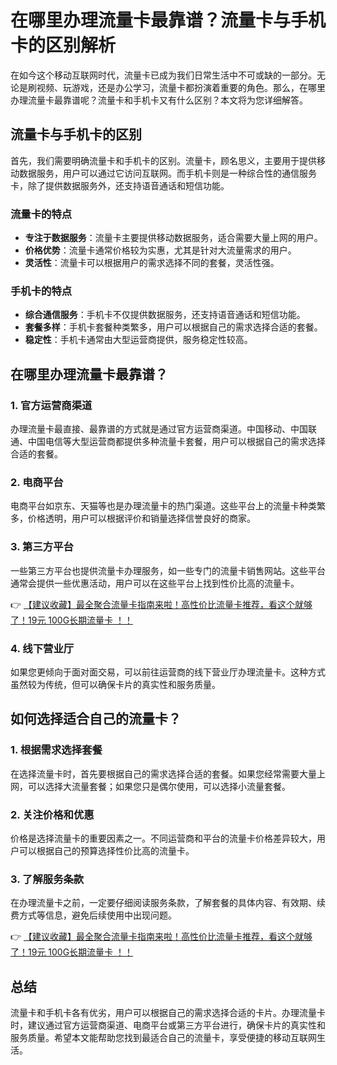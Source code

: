 # 在哪里办理流量卡最靠谱？流量卡与手机卡的区别解析

在如今这个移动互联网时代，流量卡已成为我们日常生活中不可或缺的一部分。无论是刷视频、玩游戏，还是办公学习，流量卡都扮演着重要的角色。那么，在哪里办理流量卡最靠谱呢？流量卡和手机卡又有什么区别？本文将为您详细解答。

## 流量卡与手机卡的区别

首先，我们需要明确流量卡和手机卡的区别。流量卡，顾名思义，主要用于提供移动数据服务，用户可以通过它访问互联网。而手机卡则是一种综合性的通信服务卡，除了提供数据服务外，还支持语音通话和短信功能。

### 流量卡的特点
- **专注于数据服务**：流量卡主要提供移动数据服务，适合需要大量上网的用户。
- **价格优势**：流量卡通常价格较为实惠，尤其是针对大流量需求的用户。
- **灵活性**：流量卡可以根据用户的需求选择不同的套餐，灵活性强。

### 手机卡的特点
- **综合通信服务**：手机卡不仅提供数据服务，还支持语音通话和短信功能。
- **套餐多样**：手机卡套餐种类繁多，用户可以根据自己的需求选择合适的套餐。
- **稳定性**：手机卡通常由大型运营商提供，服务稳定性较高。

## 在哪里办理流量卡最靠谱？

### 1. 官方运营商渠道
办理流量卡最直接、最靠谱的方式就是通过官方运营商渠道。中国移动、中国联通、中国电信等大型运营商都提供多种流量卡套餐，用户可以根据自己的需求选择合适的套餐。

### 2. 电商平台
电商平台如京东、天猫等也是办理流量卡的热门渠道。这些平台上的流量卡种类繁多，价格透明，用户可以根据评价和销量选择信誉良好的商家。

### 3. 第三方平台
一些第三方平台也提供流量卡办理服务，如一些专门的流量卡销售网站。这些平台通常会提供一些优惠活动，用户可以在这些平台上找到性价比高的流量卡。

👉 [【建议收藏】最全聚合流量卡指南来啦！高性价比流量卡推荐，看这个就够了！19元 100G长期流量卡 ！！](https://bit.ly/Liuliangka)

### 4. 线下营业厅
如果您更倾向于面对面交易，可以前往运营商的线下营业厅办理流量卡。这种方式虽然较为传统，但可以确保卡片的真实性和服务质量。

## 如何选择适合自己的流量卡？

### 1. 根据需求选择套餐
在选择流量卡时，首先要根据自己的需求选择合适的套餐。如果您经常需要大量上网，可以选择大流量套餐；如果您只是偶尔使用，可以选择小流量套餐。

### 2. 关注价格和优惠
价格是选择流量卡的重要因素之一。不同运营商和平台的流量卡价格差异较大，用户可以根据自己的预算选择性价比高的流量卡。

### 3. 了解服务条款
在办理流量卡之前，一定要仔细阅读服务条款，了解套餐的具体内容、有效期、续费方式等信息，避免后续使用中出现问题。

👉 [【建议收藏】最全聚合流量卡指南来啦！高性价比流量卡推荐，看这个就够了！19元 100G长期流量卡 ！！](https://bit.ly/Liuliangka)

## 总结

流量卡和手机卡各有优劣，用户可以根据自己的需求选择合适的卡片。办理流量卡时，建议通过官方运营商渠道、电商平台或第三方平台进行，确保卡片的真实性和服务质量。希望本文能帮助您找到最适合自己的流量卡，享受便捷的移动互联网生活。